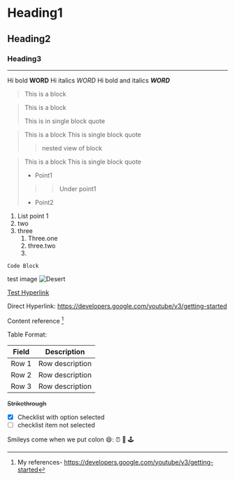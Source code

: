 # Heading1 
## Heading2
### Heading3
-------------------------------------------------------------
Hi bold **WORD**
Hi italics _WORD_
Hi bold and italics __*WORD*__
> This is a block

> This is a block
>
> This is in single block quote

> This is a block
> This is single block quote
> > nested view of block 

> This is a block
> This is single block quote
>  - Point1
> > > Under point1 
>  - Point2
1. List point 1
2. two
3. three
   1. Three.one
   2. three.two
   3. 
`Code Block`

test image ![Desert](https://github.com/mayuri0409/Assignments_iimskills/assets/147300377/85ac3658-517f-4fc7-93fa-78c62fe82a48)

[Test Hyperlink](https://developers.google.com/youtube/v3/getting-started) 

Direct Hyperlink: https://developers.google.com/youtube/v3/getting-started

Content reference [^1] 
[^1]: My references- https://developers.google.com/youtube/v3/getting-started 

Table Format: 

|Field| Description|
|-------|----------------|
|Row 1| Row description|
|Row 2| Row description|
|Row 3| Row description|

~~Strikethrough~~ 

- [x] Checklist with option selected
- [ ] checklist item not selected

Smileys come when we put colon 😄: ⏰ 🎄 🕹️



